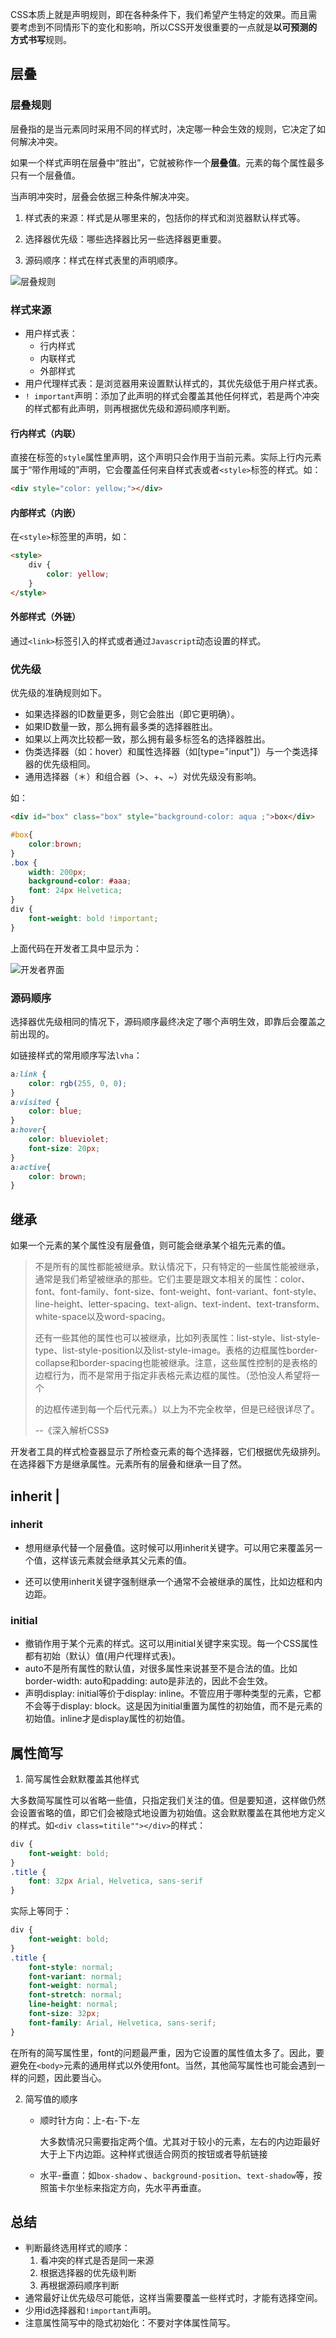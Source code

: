 CSS本质上就是声明规则，即在各种条件下，我们希望产生特定的效果。而且需要考虑到不同情形下的变化和影响，所以CSS开发很重要的一点就是**以可预测的方式书写**规则。

## 层叠

### 层叠规则

层叠指的是当元素同时采用不同的样式时，决定哪一种会生效的规则，它决定了如何解决冲突。

如果一个样式声明在层叠中“胜出”，它就被称作一个**层叠值**。元素的每个属性最多只有一个层叠值。

当声明冲突时，层叠会依据三种条件解决冲突。

1. 样式表的来源：样式是从哪里来的，包括你的样式和浏览器默认样式等。

2. 选择器优先级：哪些选择器比另一些选择器更重要。

3. 源码顺序：样式在样式表里的声明顺序。

   

![层叠规则](images/css-rules.png)



### 样式来源

- 用户样式表：
  - 行内样式
  - 内联样式
  - 外部样式
- 用户代理样式表：是浏览器用来设置默认样式的，其优先级低于用户样式表。
- `! important`声明：添加了此声明的样式会覆盖其他任何样式，若是两个冲突的样式都有此声明，则再根据优先级和源码顺序判断。

#### 行内样式（内联）

直接在标签的`style`属性里声明，这个声明只会作用于当前元素。实际上行内元素属于“带作用域的”声明，它会覆盖任何来自样式表或者`<style>`标签的样式。如：

```html
<div style="color: yellow;"></div>
```

#### 内部样式（内嵌）

在`<style>`标签里的声明，如：

```html
<style>
	div {
    	color: yellow;
	}
</style>

```

#### 外部样式（外链）

通过`<link>`标签引入的样式或者通过`Javascript`动态设置的样式。

### 优先级

优先级的准确规则如下。

- 如果选择器的ID数量更多，则它会胜出（即它更明确）。
- 如果ID数量一致，那么拥有最多类的选择器胜出。
- 如果以上两次比较都一致，那么拥有最多标签名的选择器胜出。
- 伪类选择器（如：hover）和属性选择器（如[type="input"]）与一个类选择器的优先级相同。
- 通用选择器（＊）和组合器（>、+、~）对优先级没有影响。

如：

```html
<div id="box" class="box" style="background-color: aqua ;">box</div>
```

```css
#box{
    color:brown;
}
.box {
    width: 200px;
    background-color: #aaa;
    font: 24px Helvetica;
}
div {
    font-weight: bold !important;
}
```

上面代码在开发者工具中显示为：

![开发者界面](images/chrome-dev-css.png)

### 源码顺序

选择器优先级相同的情况下，源码顺序最终决定了哪个声明生效，即靠后会覆盖之前出现的。

如链接样式的常用顺序写法`lvha`：

```css
a:link {
    color: rgb(255, 0, 0);
}
a:visited {
    color: blue;
}
a:hover{
    color: blueviolet;
    font-size: 20px;
}
a:active{
    color: brown;
}
```

## 继承

如果一个元素的某个属性没有层叠值，则可能会继承某个祖先元素的值。

> 不是所有的属性都能被继承。默认情况下，只有特定的一些属性能被继承，通常是我们希望被继承的那些。它们主要是跟文本相关的属性：color、font、font-family、font-size、font-weight、font-variant、font-style、line-height、letter-spacing、text-align、text-indent、text-transform、white-space以及word-spacing。
>
> 还有一些其他的属性也可以被继承，比如列表属性：list-style、list-style-type、list-style-position以及list-style-image。表格的边框属性border-collapse和border-spacing也能被继承。注意，这些属性控制的是表格的边框行为，而不是常用于指定非表格元素边框的属性。（恐怕没人希望将一个<div>的边框传递到每一个后代元素。）以上为不完全枚举，但是已经很详尽了。
>
> --《深入解析CSS》

开发者工具的样式检查器显示了所检查元素的每个选择器，它们根据优先级排列。在选择器下方是继承属性。元素所有的层叠和继承一目了然。

## inherit | 

### inherit

- 想用继承代替一个层叠值。这时候可以用inherit关键字。可以用它来覆盖另一个值，这样该元素就会继承其父元素的值。

- 还可以使用inherit关键字强制继承一个通常不会被继承的属性，比如边框和内边距。

### initial

- 撤销作用于某个元素的样式。这可以用initial关键字来实现。每一个CSS属性都有初始（默认）值(用户代理样式表)。
- auto不是所有属性的默认值，对很多属性来说甚至不是合法的值。比如border-width: auto和padding: auto是非法的，因此不会生效。
- 声明display: initial等价于display: inline。不管应用于哪种类型的元素，它都不会等于display: block。这是因为initial重置为属性的初始值，而不是元素的初始值。inline才是display属性的初始值。

## 属性简写

1. 简写属性会默默覆盖其他样式

大多数简写属性可以省略一些值，只指定我们关注的值。但是要知道，这样做仍然会设置省略的值，即它们会被隐式地设置为初始值。这会默默覆盖在其他地方定义的样式。如`<div class=titile""></div>`的样式：

```css
div {
	font-weight: bold;
}
.title {
	font: 32px Arial, Helvetica, sans-serif
}
```

实际上等同于：

```css
div {
	font-weight: bold;
}
.title {
    font-style: normal;
    font-variant: normal;
    font-weight: normal;
    font-stretch: normal;
    line-height: normal;
    font-size: 32px;
    font-family: Arial, Helvetica, sans-serif;
}
```

在所有的简写属性里，font的问题最严重，因为它设置的属性值太多了。因此，要避免在`<body>`元素的通用样式以外使用font。当然，其他简写属性也可能会遇到一样的问题，因此要当心。

2. 简写值的顺序

   - 顺时针方向：上-右-下-左

     大多数情况只需要指定两个值。尤其对于较小的元素，左右的内边距最好大于上下内边距。这种样式很适合网页的按钮或者导航链接

   - 水平-垂直：如`box-shadow` 、`background-position`、`text-shadow`等，按照笛卡尔坐标来指定方向，先水平再垂直。

## 总结

- 判断最终选用样式的顺序：
  1. 看冲突的样式是否是同一来源
  2. 根据选择器的优先级判断
  3. 再根据源码顺序判断
- 通常最好让优先级尽可能低，这样当需要覆盖一些样式时，才能有选择空间。
- 少用id选择器和`!important`声明。
- 注意属性简写中的隐式初始化：不要对字体属性简写。